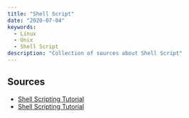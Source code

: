 ```yaml
---
title: "Shell Script"
date: "2020-07-04"
keywords:
  - Linux
  - Unix
  - Shell Script
description: "Collection of sources about Shell Script"
---
```


## Sources

* [Shell Scripting Tutorial](https://www.tutorialspoint.com/unix/shell_scripting.htm)
* [Shell Scripting Tutorial](https://www.shellscript.sh/)
